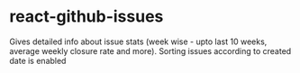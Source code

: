 # react-github-issues
Gives detailed info about issue stats (week wise - upto last 10 weeks, average weekly closure rate and more). Sorting issues according to created date is enabled
